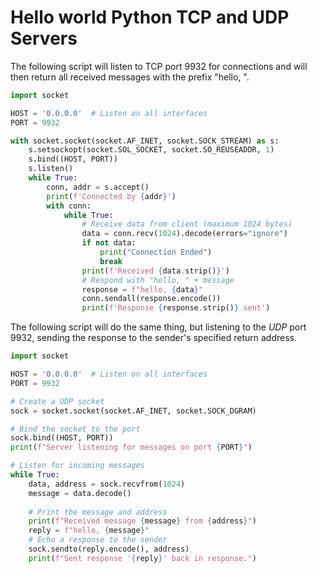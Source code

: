 # Hello world Python TCP and UDP Servers

The following script will listen to TCP port 9932 for connections and will
then return all received messages with the prefix "hello, ".

```python
import socket

HOST = '0.0.0.0'  # Listen on all interfaces
PORT = 9932

with socket.socket(socket.AF_INET, socket.SOCK_STREAM) as s:
    s.setsockopt(socket.SOL_SOCKET, socket.SO_REUSEADDR, 1)
    s.bind((HOST, PORT))
    s.listen()
    while True:
        conn, addr = s.accept()
        print(f'Connected by {addr}')
        with conn:
            while True:
                # Receive data from client (maximum 1024 bytes)
                data = conn.recv(1024).decode(errors="ignore")
                if not data: 
                    print("Connection Ended")
                    break
                print(f'Received {data.strip()}')
                # Respond with "hello, " + message
                response = f"hello, {data}"
                conn.sendall(response.encode())
                print(f'Response {response.strip()} sent')
```

The following script will do the same thing, but listening to
the *UDP* port 9932, sending the response to the sender's specified 
return address.

```python
import socket

HOST = '0.0.0.0'  # Listen on all interfaces
PORT = 9932

# Create a UDP socket
sock = socket.socket(socket.AF_INET, socket.SOCK_DGRAM)

# Bind the socket to the port
sock.bind((HOST, PORT))
print(f"Server listening for messages on port {PORT}")

# Listen for incoming messages
while True:
    data, address = sock.recvfrom(1024)
    message = data.decode()
    
    # Print the message and address
    print(f"Received message {message} from {address}")
    reply = f"hello, {message}"
    # Echo a response to the sender
    sock.sendto(reply.encode(), address)
    print(f"Sent response '{reply}' back in response.")
```